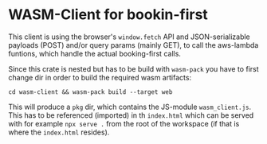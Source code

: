 # WASM-Client for bookin-first

This client is using the browser's `window.fetch` API and JSON-serializable payloads (POST) and/or query params (mainly GET), to call the aws-lambda funtions, which handle the actual booking-first calls.

Since this crate is nested but has to be build with `wasm-pack` you have to first change dir in order to build the required wasm artifacts:

```
cd wasm-client && wasm-pack build --target web
```

This will produce a `pkg` dir, which contains the JS-module `wasm_client.js`. This has to be referenced (imported) in th `index.html` which can be served with for example `npx serve .` from the root of the workspace (if that is where the `index.html` resides).
